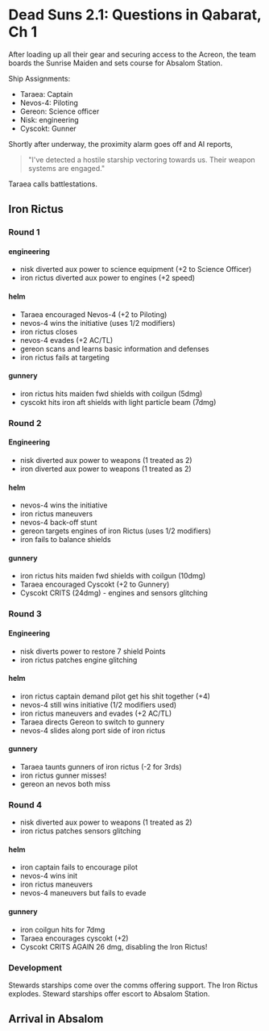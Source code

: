 # Dead Suns 2.1: Questions in Qabarat, Ch 1

After loading up all their gear and securing access to the Acreon, the team boards the Sunrise Maiden and sets course for Absalom Station.

Ship Assignments:

- Taraea: Captain
- Nevos-4: Piloting
- Gereon: Science officer
- Nisk: engineering
- Cyscokt: Gunner

Shortly after underway, the proximity alarm goes off and AI reports,

>"I've detected a hostile starship vectoring towards us. Their weapon systems are engaged."

Taraea calls battlestations.

## Iron Rictus

### Round 1

#### engineering

- nisk diverted aux power to science equipment (+2 to Science Officer)
- iron rictus diverted aux power to engines (+2 speed)

#### helm

- Taraea encouraged Nevos-4 (+2 to Piloting)
- nevos-4 wins the initiative (uses 1/2 modifiers)
- iron rictus closes
- nevos-4 evades (+2 AC/TL)
- gereon scans and learns basic information and defenses
- iron rictus fails at targeting

#### gunnery

- iron rictus hits maiden fwd shields with coilgun (5dmg)
- cyscokt hits iron aft shields with light particle beam (7dmg)

### Round 2

#### Engineering

- nisk diverted aux power to weapons (1 treated as 2)
- iron diverted aux power to weapons (1 treated as 2)

#### helm

- nevos-4 wins the initiative
- iron rictus maneuvers
- nevos-4 back-off stunt
- gereon targets engines of iron Rictus (uses 1/2 modifiers)
- iron fails to balance shields

#### gunnery

- iron rictus hits maiden fwd shields with coilgun (10dmg)
- Taraea encouraged Cyscokt (+2 to Gunnery)
- Cyscokt CRITS (24dmg) - engines and sensors glitching

### Round 3

#### Engineering

- nisk diverts power to restore 7 shield Points
- iron rictus patches engine glitching

#### helm

- iron rictus captain demand pilot get his shit together (+4)
- nevos-4 still wins initiative (1/2 modifiers used)
- iron rictus maneuvers and evades (+2 AC/TL)
- Taraea directs Gereon to switch to gunnery
- nevos-4 slides along port side of iron rictus

#### gunnery

- Taraea taunts gunners of iron rictus (-2 for 3rds)
- iron rictus gunner misses!
- gereon an nevos both miss

### Round 4

- nisk diverted aux power to weapons (1 treated as 2)
- iron rictus patches sensors glitching

#### helm

- iron captain fails to encourage pilot
- nevos-4 wins init
- iron rictus maneuvers
- nevos-4 maneuvers but fails to evade

#### gunnery

- iron coilgun hits for 7dmg
- Taraea encourages cyscokt (+2)
- Cyscokt CRITS AGAIN 26 dmg, disabling the Iron Rictus!

### Development

Stewards starships come over the comms offering support. The Iron Rictus explodes. Steward starships offer escort to Absalom Station.

## Arrival in Absalom
